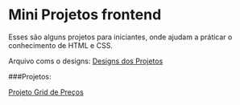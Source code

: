 # Mini Projetos frontend

Esses são alguns projetos para iniciantes, onde ajudam a práticar o conhecimento de HTML e CSS.

Arquivo coms o designs:
[Designs dos Projetos](https://www.figma.com/file/m4RUQEvxVsE1qRj0VMR20t/frontend-basic-projects)

###Projetos:

[Projeto Grid de Preços](https://helgoeta.github.io/basic-frontend-sandbox/grid-de-precos/index.html)
